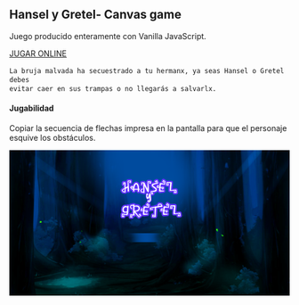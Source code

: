 ## Hansel y Gretel- Canvas game ##

Juego producido enteramente con Vanilla JavaScript.

[JUGAR ONLINE](https://dark1am.itch.io/hansel-y-gretel-js-game)

```
La bruja malvada ha secuestrado a tu hermanx, ya seas Hansel o Gretel debes
evitar caer en sus trampas o no llegarás a salvarlx.
```

#### Jugabilidad

Copiar la secuencia de flechas impresa en la pantalla para que el personaje esquive los obstáculos.

![](/img/portadajuego.png)

